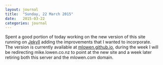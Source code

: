 ```yaml
---
layout: journal
title:  "Sunday, 22 March 2015"
date:   2015-03-22
categories: journal
---
```


Spent a good portion of today working on the new version of this site running on
[Jekyll](http://jekyllrb.com/) adding the improvements that I wanted to incorporate.
The version is currently available at [mlowen.github.io](http://mlowen.github.io/),
during the week I will be redirecting mike.lowen.co.nz to point at the new site
and a week later retiring both this server and the mlowen.com domain.
